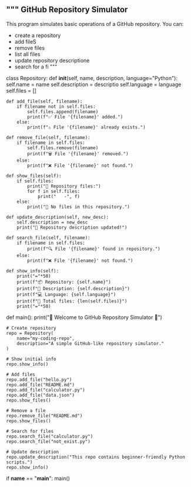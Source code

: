 """
GitHub Repository Simulator
---------------------------
This program simulates basic operations of a GitHub repository.
You can:
- create a repository
- add fileS
- remove files
- list all files
- update repository descriptione
- search for a fi
"""

class Repository:
    def __init__(self, name, description, language="Python"):
        self.name = name
        self.description = descriptio
        self.language = language
        self.files = []

    def add_file(self, filename):
        if filename not in self.files:
            self.files.append(filename)
            print(f"✅ File '{filename}' added.")
        else:
            print(f"⚠️ File '{filename}' already exists.")

    def remove_file(self, filename):
        if filename in self.files:
            self.files.remove(filename)
            print(f"🗑 File '{filename}' removed.")
        else:
            print(f"❌ File '{filename}' not found.")

    def show_files(self):
        if self.files:
            print("📂 Repository files:")
            for f in self.files:
                print("   -", f)
        else:
            print("📂 No files in this repository.")

    def update_description(self, new_desc):
        self.description = new_desc
        print("📝 Repository description updated!")

    def search_file(self, filename):
        if filename in self.files:
            print(f"🔍 File '{filename}' found in repository.")
        else:
            print(f"❌ File '{filename}' not found.")

    def show_info(self):
        print("="*50)
        print(f"📦 Repository: {self.name}")
        print(f"📝 Description: {self.description}")
        print(f"💻 Language: {self.language}")
        print(f"📂 Total files: {len(self.files)}")
        print("="*50)


def main():
    print("🚀 Welcome to GitHub Repository Simulator 🚀")

    # Create repository
    repo = Repository(
        name="my-coding-repo",
        description="A simple GitHub-like repository simulator."
    )

    # Show initial info
    repo.show_info()

    # Add files
    repo.add_file("hello.py")
    repo.add_file("README.md")
    repo.add_file("calculator.py")
    repo.add_file("data.json")
    repo.show_files()

    # Remove a file
    repo.remove_file("README.md")
    repo.show_files()

    # Search for files
    repo.search_file("calculator.py")
    repo.search_file("not_exist.py")

    # Update description
    repo.update_description("This repo contains beginner-friendly Python scripts.")
    repo.show_info()


if __name__ == "__main__":
    main()
